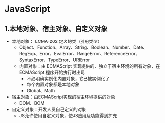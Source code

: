 # JavaScript

## 1.本地对象、宿主对象、自定义对象

- 本地对象： ECMA-262 定义的类（引用类型）
  - Object、Function、Array、String、Boolean、Number、Date、RegExp、Error、EvalError、RangeError、ReferenceError、SyntaxError、TypeError、URIError
  - 内置对象：由 ECMAScript 实现提供的、独立于宿主环境的所有对象，在 ECMAScript 程序开始执行时出现
    - 不必明确实例化内置对象，它已被实例化了
    - 每个内置对象都是本地对象
    - Global、Math
- 宿主对象：由ECMAScript实现的宿主环境提供的对象
  - DOM、BOM
- 自定义对象：开发人员自己定义的对象
  - JS允许使用自定义对象，使JS应用及功能得到扩充



